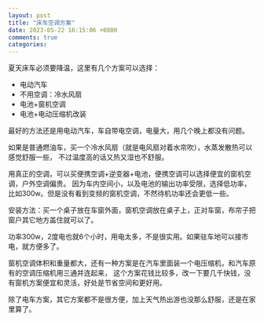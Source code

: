 ```yaml
---
layout: post
title: "床车空调方案"
date: 2023-05-22 16:15:06 +0800
comments: true
categories:
---
```


夏天床车必须要降温，这里有几个方案可以选择：

- 电动汽车
- 不用空调：冷水风扇
- 电池+窗机空调
- 电池+电动压缩机改装

最好的方法还是用电动汽车，车自带电空调，电量大，用几个晚上都没有问题。

如果是普通燃油车，买一个冷水风扇（就是电风扇对着水帘吹），水蒸发散热可以感觉舒服一些，
不过温度高的话又热又湿也不舒服。

用真正的空调，可以买便携空调+逆变器+电池，便携空调可以选择便宜的窗机空调，户外空调偏贵。
因为车内空间小，以及电池的输出功率受限，选择低功率，比如300w。但是没有看到变频的窗机空调，不然待机功率还会更低一些。

安装方法：买一个桌子放在车窗外面，窗机空调放在桌子上，正对车窗，布帘子把窗户其它地方盖住就可以了。

功率300w，2度电也就6个小时，用电太多，不是很实用。如果驻车地可以接市电，就方便多了。

窗机空调体积和重量都大，还有一种方案是在汽车里面装一个电压缩机，和汽车原有的空调压缩机用三通并连起来，
这个方案花钱比较多，改一下要几千快钱，没有窗机方案便宜和灵活，好处是节省空间和更好用。

除了电车方案，其它方案都不是很方便，加上天气热出游也没那么舒服，还是在家里算了。


